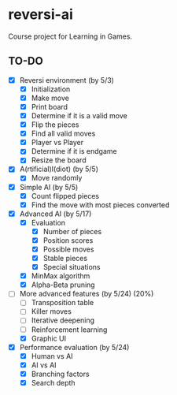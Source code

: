 # reversi-ai
Course project for Learning in Games.

## TO-DO
- [x] Reversi environment (by 5/3)
    - [x] Initialization
    - [x] Make move
    - [x] Print board
    - [x] Determine if it is a valid move
    - [x] Flip the pieces
    - [x] Find all valid moves
    - [x] Player vs Player
    - [x] Determine if it is endgame
    - [x] Resize the board
- [x] A(rtificial)I(diot) (by 5/5)
    - [x] Move randomly
- [x] Simple AI (by 5/5)
    - [x] Count flipped pieces
    - [x] Find the move with most pieces converted
- [x] Advanced AI (by 5/17)
    - [x] Evaluation
        - [x] Number of pieces
        - [x] Position scores
        - [x] Possible moves
        - [x] Stable pieces
        - [x] Special situations
    - [x] MinMax algorithm
    - [x] Alpha-Beta pruning
- [ ] More advanced features (by 5/24) (20%)
    - [ ] Transposition table
    - [ ] Killer moves
    - [ ] Iterative deepening
    - [ ] Reinforcement learning
    - [x] Graphic UI
- [x] Performance evaluation (by 5/24)
    - [x] Human vs AI
    - [x] AI vs AI
    - [x] Branching factors
    - [x] Search depth
